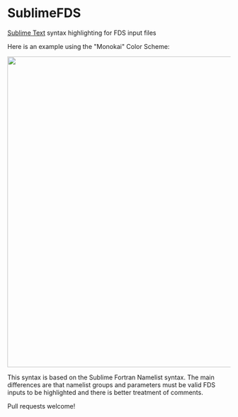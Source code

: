 # SublimeFDS
[Sublime Text](https://www.sublimetext.com/) syntax highlighting for FDS input files

Here is an example using the "Monokai" Color Scheme:

<img src="https://github.com/rmcdermo/SublimeFDS/blob/master/test.png" width="700">

This syntax is based on the Sublime Fortran Namelist syntax.  The main differences are that namelist groups and parameters must be valid FDS inputs to be highlighted and there is better treatment of comments.

Pull requests welcome!
